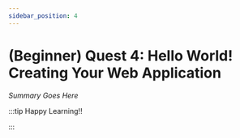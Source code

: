 ```yaml
---
sidebar_position: 4
---
```


# (Beginner) Quest 4: Hello World! Creating Your Web Application

_Summary Goes Here_

:::tip Happy Learning!!

<QuestButton text="Go To Quest" link="https://app.stackup.dev/quest_page/beginner-quest-4-hello-world-creating-your-web-application" />

:::

